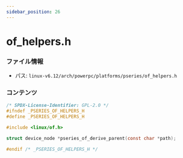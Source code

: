 ```yaml
---
sidebar_position: 26
---
```

# of_helpers.h

### ファイル情報

- パス: `linux-v6.12/arch/powerpc/platforms/pseries/of_helpers.h`

### コンテンツ

```h
/* SPDX-License-Identifier: GPL-2.0 */
#ifndef _PSERIES_OF_HELPERS_H
#define _PSERIES_OF_HELPERS_H

#include <linux/of.h>

struct device_node *pseries_of_derive_parent(const char *path);

#endif /* _PSERIES_OF_HELPERS_H */

```
